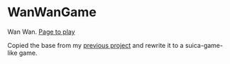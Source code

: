 # WanWanGame

Wan Wan.
[Page to play](https://ahchao.github.io/WanWanGame/)

Copied the base from my [previous project](https://github.com/AhChao/MatterJSPractice/tree/main/Day/Day29) and rewrite it to a suica-game-like game.
